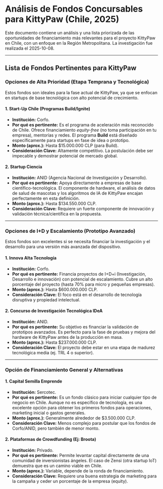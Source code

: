 # Análisis de Fondos Concursables para KittyPaw (Chile, 2025)

Este documento contiene un análisis y una lista priorizada de las oportunidades de financiamiento más relevantes para el proyecto KittyPaw en Chile, con un enfoque en la Región Metropolitana. La investigación fue realizada el 2025-10-08.

---

## Lista de Fondos Pertinentes para KittyPaw

### Opciones de Alta Prioridad (Etapa Temprana y Tecnológica)

Estos fondos son ideales para la fase actual de KittyPaw, ya que se enfocan en startups de base tecnológica con alto potencial de crecimiento.

#### 1. Start-Up Chile (Programas Build/Ignite)
- **Institución:** Corfo.
- **Por qué es pertinente:** Es el programa de aceleración más reconocido de Chile. Ofrece financiamiento *equity-free* (no toma participación en tu empresa), mentorías y redes. El programa **Build** está diseñado específicamente para startups en fase de idea o prototipo.
- **Monto (aprox.):** Hasta $15.000.000 CLP (para Build).
- **Consideración Clave:** Altamente competitivo. La postulación debe ser impecable y demostrar potencial de mercado global.

#### 2. Startup Ciencia
- **Institución:** ANID (Agencia Nacional de Investigación y Desarrollo).
- **Por qué es pertinente:** Apoya directamente a empresas de base científico-tecnológica. El componente de hardware, el análisis de datos de salud de mascotas y los algoritmos de IA de KittyPaw encajan perfectamente en esta definición.
- **Monto (aprox.):** Hasta $134.550.000 CLP.
- **Consideración Clave:** Requiere un fuerte componente de innovación y validación técnica/científica en la propuesta.

---

### Opciones de I+D y Escalamiento (Prototipo Avanzado)

Estos fondos son excelentes si se necesita financiar la investigación y el desarrollo para una versión más avanzada del dispositivo.

#### 1. Innova Alta Tecnología
- **Institución:** Corfo.
- **Por qué es pertinente:** Financia proyectos de I+D+i (Investigación, Desarrollo e innovación) con potencial de escalamiento. Cubre un alto porcentaje del proyecto (hasta 70% para micro y pequeñas empresas).
- **Monto (aprox.):** Hasta $600.000.000 CLP.
- **Consideración Clave:** El foco está en el desarrollo de tecnología disruptiva y propiedad intelectual.

#### 2. Concurso de Investigación Tecnológica IDeA
- **Institución:** ANID.
- **Por qué es pertinente:** Su objetivo es financiar la validación de prototipos avanzados. Es perfecto para la fase de pruebas y mejora del hardware de KittyPaw antes de la producción en masa.
- **Monto (aprox.):** Hasta $237.000.000 CLP.
- **Consideración Clave:** El proyecto debe estar en una etapa de madurez tecnológica media (ej. TRL 4 o superior).

---

### Opción de Financiamiento General y Alternativas

#### 1. Capital Semilla Emprende
- **Institución:** Sercotec.
- **Por qué es pertinente:** Es un fondo clásico para iniciar cualquier tipo de negocio en Chile. Aunque no es específico de tecnología, es una excelente opción para obtener los primeros fondos para operaciones, marketing inicial o gastos generales.
- **Monto (aprox.):** Generalmente alrededor de $3.500.000 CLP.
- **Consideración Clave:** Menos complejo para postular que los fondos de Corfo/ANID, pero también de menor monto.

#### 2. Plataformas de Crowdfunding (Ej: Broota)
- **Institución:** Privado.
- **Por qué es pertinente:** Permite levantar capital directamente de una comunidad de inversionistas ángeles. El caso de Zensi (otra startup IoT) demuestra que es un camino viable en Chile.
- **Monto (aprox.):** Variable, depende de la ronda de financiamiento.
- **Consideración Clave:** Requiere una buena estrategia de marketing para la campaña y ceder un porcentaje de la empresa (equity).